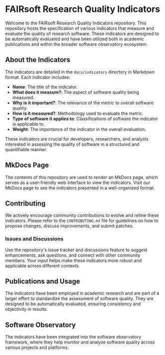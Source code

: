 
# FAIRsoft Research Quality Indicators

Welcome to the FAIRsoft Research Quality Indicators repository. This repository hosts the specification of various indicators that measure and evaluate the quality of research software. These indicators are designed to be automatically evaluated and have been utilized both in academic publications and within the broader software observatory ecosystem.

## About the Indicators

The indicators are detailed in the `docs/indicators` directory in Markdown format. Each indicator includes:

- **Name**: The title of the indicator.
- **What does it measure?**: The aspect of software quality being measured.
- **Why is it important?**: The relevance of the metric to overall software quality.
- **How is it measured?**: Methodology used to evaluate the metric.
- **Type of software it applies to**: Classifications of software the indicator is applicable to.
- **Weight**: The importance of the indicator in the overall evaluation.

These indicators are crucial for developers, researchers, and analysts interested in assessing the quality of software in a structured and quantifiable manner.

## MkDocs Page

The contents of this repository are used to render an MkDocs page, which serves as a user-friendly web interface to view the indicators. Visit our MkDocs page to see the indicators presented in a well-organized format.

## Contributing

We actively encourage community contributions to evolve and refine these indicators. Please refer to the `CONTRIBUTING.md` file for guidelines on how to propose changes, discuss improvements, and submit patches.

### Issues and Discussions

Use the repository's issue tracker and discussions feature to suggest enhancements, ask questions, and connect with other community members. Your input helps make these indicators more robust and applicable across different contexts.

## Publications and Usage

The indicators have been employed in academic research and are part of a larger effort to standardize the assessment of software quality. They are designed to be automatically evaluated, ensuring consistency and objectivity in results.

## Software Observatory

The indicators have been integrated into the software observatory framework, where they help monitor and analyze software quality across various projects and platforms.

